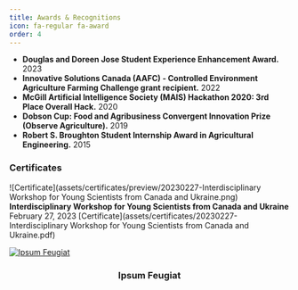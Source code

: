 ```yaml
---
title: Awards & Recognitions
icon: fa-regular fa-award
order: 4
---
```

- **Douglas and Doreen Jose Student Experience Enhancement Award.** 2023
- **Innovative Solutions Canada (AAFC) - Controlled Environment Agriculture Farming Challenge grant recipient.** 2022
- **McGill Artificial Intelligence Society (MAIS) Hackathon 2020: 3rd Place Overall Hack.** 2020
- **Dobson Cup: Food and Agribusiness Convergent Innovation Prize (Observe Agriculture).** 2019
- **Robert S. Broughton Student Internship Award in Agricultural Engineering.** 2015

### Certificates
![Certificate](assets/certificates/preview/20230227-Interdisciplinary Workshop for Young Scientists from Canada and Ukraine.png) **Interdisciplinary Workshop for Young Scientists from Canada and Ukraine** February 27, 2023 [Certificate](assets/certificates/20230227-Interdisciplinary Workshop for Young Scientists from Canada and Ukraine.pdf)

<div class="item">
  <a href="#" class="image fit"><img src="{{ 'assets/images/pic02.jpg' | relative_url }}" alt="Ipsum Feugiat" /></a>
  <header>
    <h3>Ipsum Feugiat</h3>
  </header>
</div>

